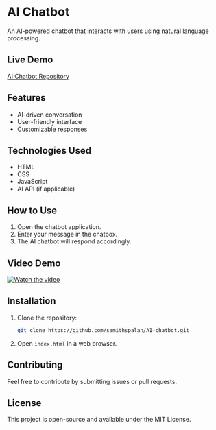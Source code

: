 # AI Chatbot

An AI-powered chatbot that interacts with users using natural language processing.

## Live Demo
[AI Chatbot Repository](https://github.com/samithspalan/AI-chatbot)

## Features
- AI-driven conversation
- User-friendly interface
- Customizable responses

## Technologies Used
- HTML
- CSS
- JavaScript
- AI API (if applicable)

## How to Use
1. Open the chatbot application.
2. Enter your message in the chatbox.
3. The AI chatbot will respond accordingly.

## Video Demo
[![Watch the video](https://img.youtube.com/vi/aJc5iRdqCp0/0.jpg)](https://www.youtube.com/watch?v=aJc5iRdqCp0)

## Installation
1. Clone the repository:
   ```bash
   git clone https://github.com/samithspalan/AI-chatbot.git
   ```
2. Open `index.html` in a web browser.

## Contributing
Feel free to contribute by submitting issues or pull requests.

## License
This project is open-source and available under the MIT License.

